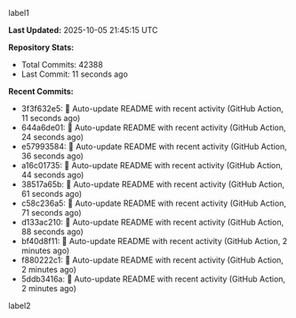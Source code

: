 
label1 
<!-- ACTIVITY_START -->
**Last Updated:** 2025-10-05 21:45:15 UTC

**Repository Stats:**
- Total Commits: 42388
- Last Commit: 11 seconds ago

**Recent Commits:**
- 3f3f632e5: 🤖 Auto-update README with recent activity (GitHub Action, 11 seconds ago)
- 644a6de01: 🤖 Auto-update README with recent activity (GitHub Action, 24 seconds ago)
- e57993584: 🤖 Auto-update README with recent activity (GitHub Action, 36 seconds ago)
- a16c01735: 🤖 Auto-update README with recent activity (GitHub Action, 44 seconds ago)
- 38517a65b: 🤖 Auto-update README with recent activity (GitHub Action, 61 seconds ago)
- c58c236a5: 🤖 Auto-update README with recent activity (GitHub Action, 71 seconds ago)
- d133ac210: 🤖 Auto-update README with recent activity (GitHub Action, 88 seconds ago)
- bf40d8f11: 🤖 Auto-update README with recent activity (GitHub Action, 2 minutes ago)
- f880222c1: 🤖 Auto-update README with recent activity (GitHub Action, 2 minutes ago)
- 5ddb3416a: 🤖 Auto-update README with recent activity (GitHub Action, 2 minutes ago)
<!-- ACTIVITY_END -->

label2
